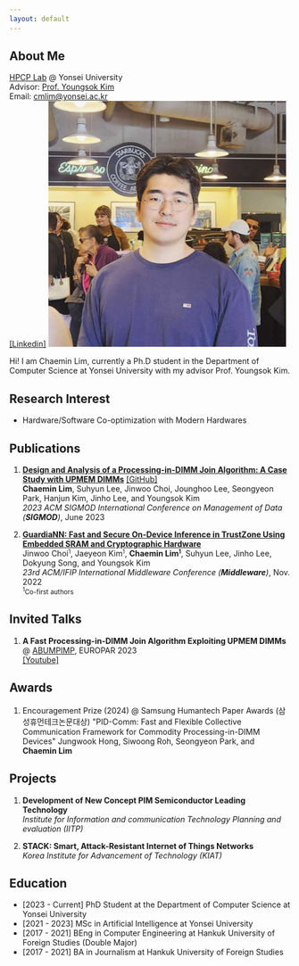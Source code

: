 ```yaml
---
layout: default
---
```


## About Me

<a href="https://hpcp.yonsei.ac.kr/">HPCP Lab</a> @ Yonsei University<br>
Advisor: <a href="https://hpcp.yonsei.ac.kr/~youngsok/">Prof. Youngsok Kim</a><br>
Email: cmlim@yonsei.ac.kr<br>
<a href="https://www.linkedin.com/in/chaemin-lim-038843263/">[Linkedin]</a>
<img class="profile-picture" src="chaemin.png">

Hi! I am Chaemin Lim, currently a Ph.D student in the Department of Computer Science at Yonsei University with my advisor Prof. Youngsok Kim.

## Research Interest

* Hardware/Software Co-optimization with Modern Hardwares
 
## Publications

1. <b><a href="https://doi.org/10.1145/3589258">Design and Analysis of a Processing-in-DIMM Join Algorithm: A Case Study with UPMEM DIMMs</a></b> <a href="https://github.com/yonsei-hpcp/pid-join">[GitHub]</a><br>
<b>Chaemin Lim</b>, Suhyun Lee, Jinwoo Choi, Jounghoo Lee, Seongyeon Park, Hanjun Kim, Jinho Lee, and Youngsok Kim<br>
<i>2023 ACM SIGMOD International Conference on Management of Data (<b>SIGMOD</b>)</i>, June 2023

2. <b><a href="https://dl.acm.org/doi/10.1145/3528535.3531513">GuardiaNN: Fast and Secure On-Device Inference in TrustZone Using Embedded SRAM and Cryptographic Hardware</a></b><br>
Jinwoo Choi<small><sup>1</sup></small>, Jaeyeon Kim<small><sup>1</sup></small>, <b>Chaemin Lim<small><sup>1</sup></small></b>, Suhyun Lee, Jinho Lee, Dokyung Song, and Youngsok Kim<br>
<i>23rd ACM/IFIP International Middleware Conference (<b>Middleware</b>)</i>, Nov. 2022 <br>
<small><sup>1</sup>Co-first authors</small><br>

## Invited Talks

1. <b>A Fast Processing-in-DIMM Join Algorithm Exploiting UPMEM DIMMs</b> @ <a href="https://www.upmem.com/abumpimp-2023/">ABUMPIMP</a>, EUROPAR 2023<br> <a href="https://youtu.be/G_9Zd1EwQ-8?si=sSJNSfTsD_ttAgR-">[Youtube]</a>

## Awards

1. Encouragement Prize (2024) @ Samsung Humantech Paper Awards (삼성휴먼테크논문대상)
"PID-Comm: Fast and Flexible Collective Communication Framework for Commodity Processing-in-DIMM Devices"
Jungwook Hong, Siwoong Roh, Seongyeon Park, and <b>Chaemin Lim</b>

## Projects

1. <b>Development of New Concept PIM Semiconductor Leading Technology</b><br>
<i>Institute for Information and communication Technology Planning and evaluation (IITP)</i><br>

2. <b>STACK: Smart, Attack-Resistant Internet of Things Networks</b><br>
<i>Korea Institute for Advancement of Technology (KIAT)</i><br>

## Education

* [2023 - Current] PhD Student at the Department of Computer Science at Yonsei University
* [2021 - 2023] MSc in Artificial Intelligence at Yonsei University
* [2017 - 2021] BEng in Computer Engineering at Hankuk University of Foreign Studies (Double Major)
* [2017 - 2021] BA in Journalism at Hankuk University of Foreign Studies
